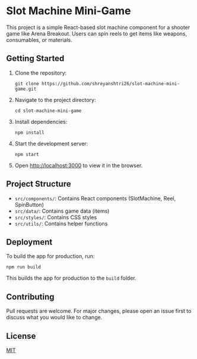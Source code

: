 # Slot Machine Mini-Game

This project is a simple React-based slot machine component for a shooter game like Arena Breakout. Users can spin reels to get items like weapons, consumables, or materials.

## Getting Started

1. Clone the repository:
   ```
   git clone https://github.com/shreyanshtri26/slot-machine-mini-game.git
   ```

2. Navigate to the project directory:
   ```
   cd slot-machine-mini-game
   ```

3. Install dependencies:
   ```
   npm install
   ```

4. Start the development server:
   ```
   npm start
   ```

5. Open [http://localhost:3000](http://localhost:3000) to view it in the browser.

## Project Structure

- `src/components/`: Contains React components (SlotMachine, Reel, SpinButton)
- `src/data/`: Contains game data (items)
- `src/styles/`: Contains CSS styles
- `src/utils/`: Contains helper functions

## Deployment

To build the app for production, run:

```
npm run build
```

This builds the app for production to the `build` folder.

## Contributing

Pull requests are welcome. For major changes, please open an issue first to discuss what you would like to change.

## License

[MIT](https://choosealicense.com/licenses/mit/)